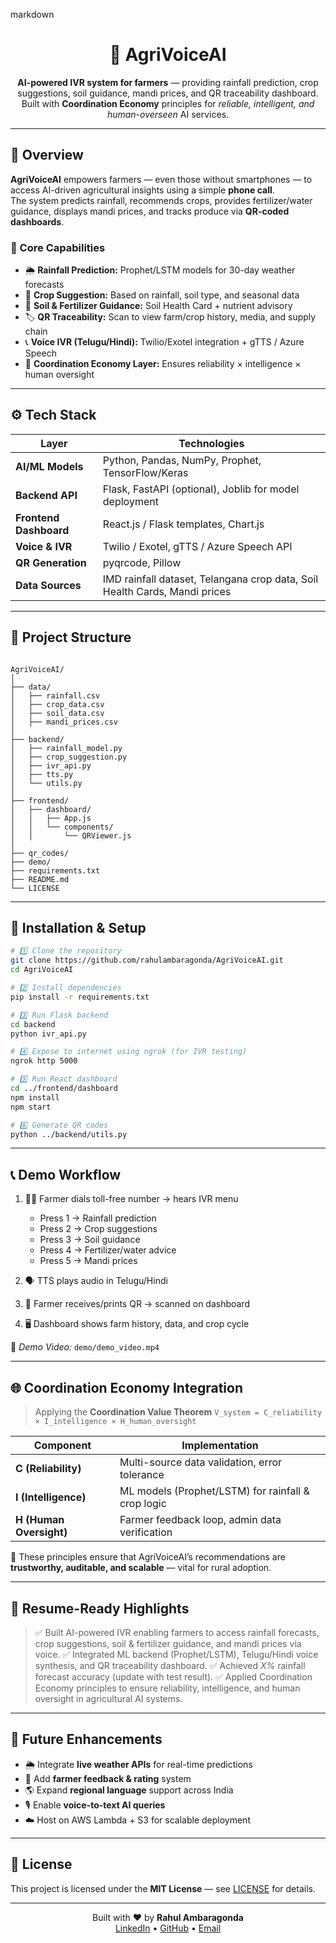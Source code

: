 
markdown
<h1 align="center">🌾 AgriVoiceAI</h1>

<p align="center">
  <b>AI-powered IVR system for farmers</b> — providing rainfall prediction, crop suggestions, soil guidance, mandi prices, and QR traceability dashboard.  
  <br>Built with <b>Coordination Economy</b> principles for <i>reliable, intelligent, and human-overseen</i> AI services.
</p>

---

## 📜 Overview

**AgriVoiceAI** empowers farmers — even those without smartphones — to access AI-driven agricultural insights using a simple **phone call**.  
The system predicts rainfall, recommends crops, provides fertilizer/water guidance, displays mandi prices, and tracks produce via **QR-coded dashboards**.

### 🚀 Core Capabilities

- 🌦️ **Rainfall Prediction:** Prophet/LSTM models for 30-day weather forecasts  
- 🌾 **Crop Suggestion:** Based on rainfall, soil type, and seasonal data  
- 🧪 **Soil & Fertilizer Guidance:** Soil Health Card + nutrient advisory  
- 🏷️ **QR Traceability:** Scan to view farm/crop history, media, and supply chain  
- 📞 **Voice IVR (Telugu/Hindi):** Twilio/Exotel integration + gTTS / Azure Speech  
- 🧩 **Coordination Economy Layer:** Ensures reliability × intelligence × human oversight  

---

## ⚙️ Tech Stack

| Layer | Technologies |
|-------|---------------|
| **AI/ML Models** | Python, Pandas, NumPy, Prophet, TensorFlow/Keras |
| **Backend API** | Flask, FastAPI (optional), Joblib for model deployment |
| **Frontend Dashboard** | React.js / Flask templates, Chart.js |
| **Voice & IVR** | Twilio / Exotel, gTTS / Azure Speech API |
| **QR Generation** | pyqrcode, Pillow |
| **Data Sources** | IMD rainfall dataset, Telangana crop data, Soil Health Cards, Mandi prices |

---

## 🧠 Project Structure

```

AgriVoiceAI/
│
├── data/
│   ├── rainfall.csv
│   ├── crop_data.csv
│   ├── soil_data.csv
│   ├── mandi_prices.csv
│
├── backend/
│   ├── rainfall_model.py
│   ├── crop_suggestion.py
│   ├── ivr_api.py
│   ├── tts.py
│   └── utils.py
│
├── frontend/
│   ├── dashboard/
│   │   ├── App.js
│   │   └── components/
│   │       └── QRViewer.js
│
├── qr_codes/
├── demo/
├── requirements.txt
├── README.md
└── LICENSE

````

---

## 🧩 Installation & Setup

```bash
# 1️⃣ Clone the repository
git clone https://github.com/rahulambaragonda/AgriVoiceAI.git
cd AgriVoiceAI

# 2️⃣ Install dependencies
pip install -r requirements.txt

# 3️⃣ Run Flask backend
cd backend
python ivr_api.py

# 4️⃣ Expose to internet using ngrok (for IVR testing)
ngrok http 5000

# 5️⃣ Run React dashboard
cd ../frontend/dashboard
npm install
npm start

# 6️⃣ Generate QR codes
python ../backend/utils.py
````

---

## 📞 Demo Workflow

1. 👩‍🌾 Farmer dials toll-free number → hears IVR menu

   * Press 1 → Rainfall prediction
   * Press 2 → Crop suggestions
   * Press 3 → Soil guidance
   * Press 4 → Fertilizer/water advice
   * Press 5 → Mandi prices

2. 🗣️ TTS plays audio in Telugu/Hindi

3. 📱 Farmer receives/prints QR → scanned on dashboard

4. 🖥️ Dashboard shows farm history, data, and crop cycle

🎥 *Demo Video:* `demo/demo_video.mp4`

---

## 🌐 Coordination Economy Integration

> Applying the **Coordination Value Theorem**
> `V_system = C_reliability × I_intelligence × H_human_oversight`

| Component               | Implementation                                     |
| ----------------------- | -------------------------------------------------- |
| **C (Reliability)**     | Multi-source data validation, error tolerance      |
| **I (Intelligence)**    | ML models (Prophet/LSTM) for rainfall & crop logic |
| **H (Human Oversight)** | Farmer feedback loop, admin data verification      |

🧩 These principles ensure that AgriVoiceAI’s recommendations are **trustworthy, auditable, and scalable** — vital for rural adoption.

---

## 💼 Resume-Ready Highlights

> ✅ Built AI-powered IVR enabling farmers to access rainfall forecasts, crop suggestions, soil & fertilizer guidance, and mandi prices via voice.
> ✅ Integrated ML backend (Prophet/LSTM), Telugu/Hindi voice synthesis, and QR traceability dashboard.
> ✅ Achieved *X%* rainfall forecast accuracy (update with test result).
> ✅ Applied Coordination Economy principles to ensure reliability, intelligence, and human oversight in agricultural AI systems.

---

## 🔮 Future Enhancements

* 🌦️ Integrate **live weather APIs** for real-time predictions
* 💬 Add **farmer feedback & rating** system
* 🌎 Expand **regional language** support across India
* 🎙️ Enable **voice-to-text AI queries**
* ☁️ Host on AWS Lambda + S3 for scalable deployment

---

## 📜 License

This project is licensed under the **MIT License** — see [LICENSE](./LICENSE) for details.

---

<p align="center">
  Built with ❤️ by <b>Rahul Ambaragonda</b>  
  <br>
  <a href="https://linkedin.com/in/rahulambaragonda">LinkedIn</a> • 
  <a href="https://github.com/rahulambaragonda">GitHub</a> • 
  <a href="mailto:rahulambaragonda9@gmail.com">Email</a>
</p>


